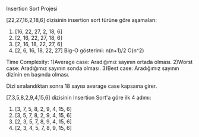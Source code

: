 Insertion Sort Projesi

[22,27,16,2,18,6] dizisinin insertion sort türüne göre aşamaları:

1. [16, 22, 27, 2, 18, 6]
2. [2, 16, 22, 27, 18, 6]
3. [2, 16, 18, 22, 27, 6]
4. [2, 6, 16, 18, 22, 27]
Big-O gösterimi: n(n+1)/2 O(n^2)

Time Complexity: 1)Average case: Aradığımız sayının ortada olması. 2)Worst case: Aradığımız sayının sonda olması. 3)Best case: Aradığımız sayının dizinin en başında olması.

Dizi sıralandıktan sonra 18 sayısı average case kapsaına girer.

[7,3,5,8,2,9,4,15,6] dizisinin Insertion Sort'a göre ilk 4 adımı:

1. [3, 7, 5, 8, 2, 9, 4, 15, 6]
2. [3, 5, 7, 8, 2, 9, 4, 15, 6]
3. [2, 3, 5, 7, 8, 9, 4, 15, 6]
4. [2, 3, 4, 5, 7, 8, 9, 15, 6]

